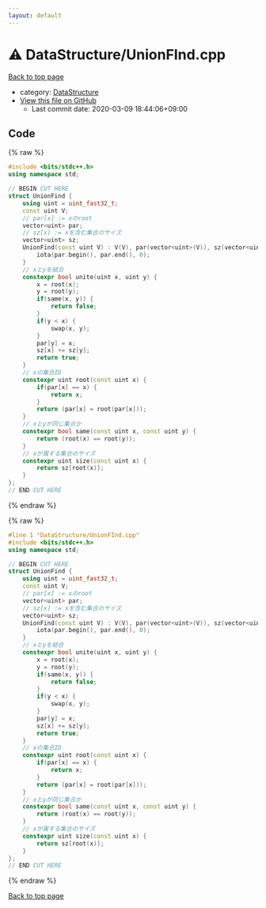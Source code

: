 ```yaml
---
layout: default
---
```


<!-- mathjax config similar to math.stackexchange -->
<script type="text/javascript" async
  src="https://cdnjs.cloudflare.com/ajax/libs/mathjax/2.7.5/MathJax.js?config=TeX-MML-AM_CHTML">
</script>
<script type="text/x-mathjax-config">
  MathJax.Hub.Config({
    TeX: { equationNumbers: { autoNumber: "AMS" }},
    tex2jax: {
      inlineMath: [ ['$','$'] ],
      processEscapes: true
    },
    "HTML-CSS": { matchFontHeight: false },
    displayAlign: "left",
    displayIndent: "2em"
  });
</script>

<script type="text/javascript" src="https://cdnjs.cloudflare.com/ajax/libs/jquery/3.4.1/jquery.min.js"></script>
<script src="https://cdn.jsdelivr.net/npm/jquery-balloon-js@1.1.2/jquery.balloon.min.js" integrity="sha256-ZEYs9VrgAeNuPvs15E39OsyOJaIkXEEt10fzxJ20+2I=" crossorigin="anonymous"></script>
<script type="text/javascript" src="../../assets/js/copy-button.js"></script>
<link rel="stylesheet" href="../../assets/css/copy-button.css" />


# :warning: DataStructure/UnionFInd.cpp

<a href="../../index.html">Back to top page</a>

* category: <a href="../../index.html#5e248f107086635fddcead5bf28943fc">DataStructure</a>
* <a href="{{ site.github.repository_url }}/blob/master/DataStructure/UnionFInd.cpp">View this file on GitHub</a>
    - Last commit date: 2020-03-09 18:44:06+09:00




## Code

<a id="unbundled"></a>
{% raw %}
```cpp
#include <bits/stdc++.h>
using namespace std;

// BEGIN CUT HERE
struct UnionFind {
	using uint = uint_fast32_t;
	const uint V;
	// par[x] := xのroot
	vector<uint> par;
	// sz[x] := xを含む集合のサイズ
	vector<uint> sz;
	UnionFind(const uint V) : V(V), par(vector<uint>(V)), sz(vector<uint>(V, 1)) {
		iota(par.begin(), par.end(), 0);
	}
	// xとyを結合
	constexpr bool unite(uint x, uint y) {
		x = root(x);
		y = root(y);
		if(same(x, y)) {
			return false;
		}
		if(y < x) {
			swap(x, y);
		}
		par[y] = x;
		sz[x] += sz[y];
		return true;
	}
	// xの集合ID
	constexpr uint root(const uint x) {
		if(par[x] == x) {
			return x;
		}
		return (par[x] = root(par[x]));
	}
	// xとyが同じ集合か
	constexpr bool same(const uint x, const uint y) {
		return (root(x) == root(y));
	}
	// xが属する集合のサイズ
	constexpr uint size(const uint x) {
		return sz[root(x)];
	}
};
// END CUT HERE
```
{% endraw %}

<a id="bundled"></a>
{% raw %}
```cpp
#line 1 "DataStructure/UnionFInd.cpp"
#include <bits/stdc++.h>
using namespace std;

// BEGIN CUT HERE
struct UnionFind {
	using uint = uint_fast32_t;
	const uint V;
	// par[x] := xのroot
	vector<uint> par;
	// sz[x] := xを含む集合のサイズ
	vector<uint> sz;
	UnionFind(const uint V) : V(V), par(vector<uint>(V)), sz(vector<uint>(V, 1)) {
		iota(par.begin(), par.end(), 0);
	}
	// xとyを結合
	constexpr bool unite(uint x, uint y) {
		x = root(x);
		y = root(y);
		if(same(x, y)) {
			return false;
		}
		if(y < x) {
			swap(x, y);
		}
		par[y] = x;
		sz[x] += sz[y];
		return true;
	}
	// xの集合ID
	constexpr uint root(const uint x) {
		if(par[x] == x) {
			return x;
		}
		return (par[x] = root(par[x]));
	}
	// xとyが同じ集合か
	constexpr bool same(const uint x, const uint y) {
		return (root(x) == root(y));
	}
	// xが属する集合のサイズ
	constexpr uint size(const uint x) {
		return sz[root(x)];
	}
};
// END CUT HERE

```
{% endraw %}

<a href="../../index.html">Back to top page</a>

